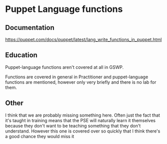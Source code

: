 # Puppet Language functions

## Documentation

<https://puppet.com/docs/puppet/latest/lang_write_functions_in_puppet.html>

## Education

Puppet-language functions aren't covered at all in GSWP.

Functions are covered in general in Practitioner and puppet-language functions are mentioned, however only very briefly and there is no lab for them.

## Other

I think that we are probably missing something here.
Often just the fact that it's taught in training means that the PSE will naturally learn it themselves because they don't want to be teaching something that they don't understand.
However this one is covered over so quickly that I think there's a good chance they would miss it 
